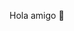 Hola amigo 👋

<!--
Soy Crimo28, aunque en realidad me llamo Manuel Criado.

Estás son algunas de las cosas que hago y que me gustan:

- 🔭 Actualmente soy un estudiante de 3 de ESO. Las asignaturas que más me gustan son tecnología, física y matemáticas.
- 🌱 Actualmente estoy aprendiendo python con un curso de Nate Gentile en Mastermind y los retos semanales de Mouredev.
- 💻 Tambien tengo un blog de ciencia llamado cienciaparatien.blogspot.com


ME PUEDES ENCONTRAR EN:
Instagram 📷: https://www.instagram.com/manuel28_08/
Twitter 📓: https://twitter.com/Manuel28_08
Youtube 🎥: https://www.youtube.com/channel/UCJvpQY-DzbIf1ElmotN_-Wg
Blog 💻: https://cienciaparatien.blogspot.com/
